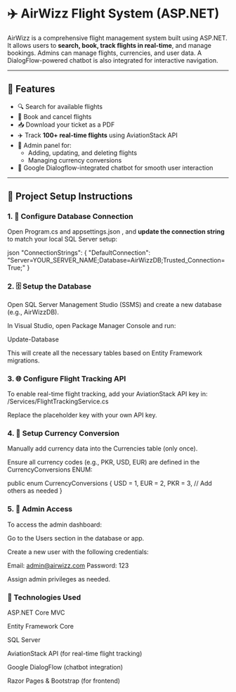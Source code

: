 # ✈️ AirWizz Flight System (ASP.NET)

AirWizz is a comprehensive flight management system built using ASP.NET. It allows users to **search, book, track flights in real-time**, and manage bookings. Admins can manage flights, currencies, and user data. A DialogFlow-powered chatbot is also integrated for interactive navigation.

---

## 🌟 Features

- 🔍 Search for available flights
- 🎫 Book and cancel flights
- 📥 Download your ticket as a PDF
- ✈️ Track **100+ real-time flights** using AviationStack API
- 🔐 Admin panel for:
  - Adding, updating, and deleting flights
  - Managing currency conversions
- 🤖 Google Dialogflow-integrated chatbot for smooth user interaction

---

## 📁 Project Setup Instructions

### 1. 🔧 Configure Database Connection

Open Program.cs and appsettings.json , and **update the connection string** to match your local SQL Server setup:

json
"ConnectionStrings": {
  "DefaultConnection": "Server=YOUR_SERVER_NAME;Database=AirWizzDB;Trusted_Connection=True;"
}



### 2. 🗄️ Setup the Database
Open SQL Server Management Studio (SSMS) and create a new database (e.g., AirWizzDB).

In Visual Studio, open Package Manager Console and run:

Update-Database

This will create all the necessary tables based on Entity Framework migrations.




### 3. 🌐 Configure Flight Tracking API
   
To enable real-time flight tracking, add your AviationStack API key in:
/Services/FlightTrackingService.cs

Replace the placeholder key with your own API key.



### 4. 💱 Setup Currency Conversion

Manually add currency data into the Currencies table (only once).

Ensure all currency codes (e.g., PKR, USD, EUR) are defined in the CurrencyConversions ENUM:

public enum CurrencyConversions
{
    USD = 1,
    EUR = 2,
    PKR = 3,
    // Add others as needed
}




### 5. 🔐 Admin Access

To access the admin dashboard:

Go to the Users section in the database or app.

Create a new user with the following credentials:

Email: admin@airwizz.com
Password: 123

Assign admin privileges as needed.





### 🧠 Technologies Used

ASP.NET Core MVC

Entity Framework Core

SQL Server

AviationStack API (for real-time flight tracking)

Google DialogFlow (chatbot integration)

Razor Pages & Bootstrap (for frontend)






